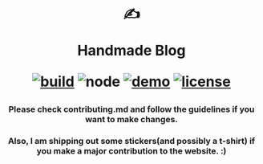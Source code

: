 <div align="center">
  <h1>

  ✍️

  Handmade Blog

  [![build](https://img.shields.io/github/workflow/status/ParkSB/handmade-blog/Node%20CI/master?style=flat-square)](https://github.com/ParkSB/handmade-blog/actions?query=workflow%3A%22Node+CI%22) ![node](https://img.shields.io/badge/node-%3E%3D%2010.0-brightgreen?style=flat-square) [![demo](https://img.shields.io/netlify/3f01acb3-1107-470a-914f-90d100b87d85?label=demo&style=flat-square)](https://handmade-blog.netlify.com/) [![license](https://img.shields.io/github/license/ParkSB/handmade-blog?style=flat-square)](LICENSE)

### Please check contributing.md and follow the guidelines if you want to make changes.
    
### Also, I am shipping out some stickers(and possibly a t-shirt) if you make a major contribution to the website. :)
